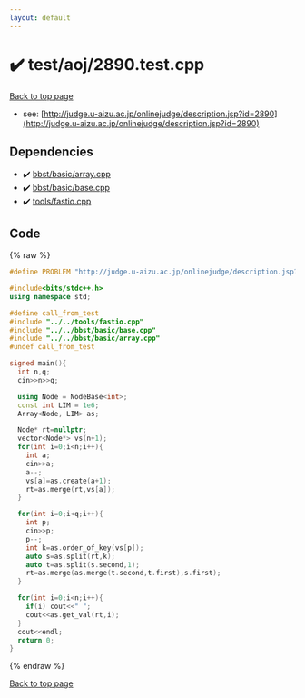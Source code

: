 ```yaml
---
layout: default
---
```


<!-- mathjax config similar to math.stackexchange -->
<script type="text/javascript" async
  src="https://cdnjs.cloudflare.com/ajax/libs/mathjax/2.7.5/MathJax.js?config=TeX-MML-AM_CHTML">
</script>
<script type="text/x-mathjax-config">
  MathJax.Hub.Config({
    TeX: { equationNumbers: { autoNumber: "AMS" }},
    tex2jax: {
      inlineMath: [ ['$','$'] ],
      processEscapes: true
    },
    "HTML-CSS": { matchFontHeight: false },
    displayAlign: "left",
    displayIndent: "2em"
  });
</script>

<script type="text/javascript" src="https://cdnjs.cloudflare.com/ajax/libs/jquery/3.4.1/jquery.min.js"></script>
<script src="https://cdn.jsdelivr.net/npm/jquery-balloon-js@1.1.2/jquery.balloon.min.js" integrity="sha256-ZEYs9VrgAeNuPvs15E39OsyOJaIkXEEt10fzxJ20+2I=" crossorigin="anonymous"></script>
<script type="text/javascript" src="../../../assets/js/copy-button.js"></script>
<link rel="stylesheet" href="../../../assets/css/copy-button.css" />


# :heavy_check_mark: test/aoj/2890.test.cpp


[Back to top page](../../../index.html)

* see: [http://judge.u-aizu.ac.jp/onlinejudge/description.jsp?id=2890](http://judge.u-aizu.ac.jp/onlinejudge/description.jsp?id=2890)


## Dependencies
* :heavy_check_mark: [bbst/basic/array.cpp](../../../library/bbst/basic/array.cpp.html)
* :heavy_check_mark: [bbst/basic/base.cpp](../../../library/bbst/basic/base.cpp.html)
* :heavy_check_mark: [tools/fastio.cpp](../../../library/tools/fastio.cpp.html)


## Code
{% raw %}
```cpp
#define PROBLEM "http://judge.u-aizu.ac.jp/onlinejudge/description.jsp?id=2890"

#include<bits/stdc++.h>
using namespace std;

#define call_from_test
#include "../../tools/fastio.cpp"
#include "../../bbst/basic/base.cpp"
#include "../../bbst/basic/array.cpp"
#undef call_from_test

signed main(){
  int n,q;
  cin>>n>>q;

  using Node = NodeBase<int>;
  const int LIM = 1e6;
  Array<Node, LIM> as;

  Node* rt=nullptr;
  vector<Node*> vs(n+1);
  for(int i=0;i<n;i++){
    int a;
    cin>>a;
    a--;
    vs[a]=as.create(a+1);
    rt=as.merge(rt,vs[a]);
  }

  for(int i=0;i<q;i++){
    int p;
    cin>>p;
    p--;
    int k=as.order_of_key(vs[p]);
    auto s=as.split(rt,k);
    auto t=as.split(s.second,1);
    rt=as.merge(as.merge(t.second,t.first),s.first);
  }

  for(int i=0;i<n;i++){
    if(i) cout<<" ";
    cout<<as.get_val(rt,i);
  }
  cout<<endl;
  return 0;
}

```
{% endraw %}

[Back to top page](../../../index.html)

